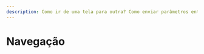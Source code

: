 ```yaml
---
description: Como ir de uma tela para outra? Como enviar parâmetros entre telas?
---
```


# Navegação

